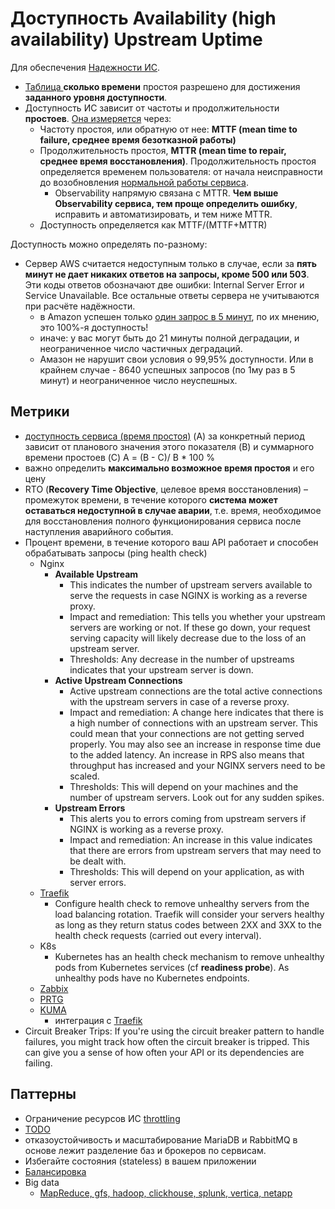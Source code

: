 # Доступность Availability (high availability) Upstream Uptime

Для обеспечения [Надежности ИС](../../devops/sre.md).

- [Таблица ](https://sre.google/sre-book/availability-table/) __сколько времени__ простоя разрешено для достижения __заданного уровня доступности__.
- Доступность ИС зависит от частоты и продолжительности __простоев__. [Она измеряется](https://habr.com/ru/companies/itsumma/articles/435662/) через:
  - Частоту простоя, или обратную от нее: __MTTF (mean time to failure, среднее время безотказной работы)__
  - Продолжительность простоя, __MTTR (mean time to repair, среднее время восстановления)__. Продолжительность простоя определяется временем пользователя: от начала неисправности до возобновления [нормальной работы сервиса](https://habr.com/ru/companies/slurm/articles/525176/).
    - Observability напрямую связана с MTTR. __Чем выше Observability сервиса, тем проще определить ошибку__, исправить и автоматизировать, и тем ниже MTTR.
  - Доступность определяется как MTTF/(MTTF+MTTR)

Доступность можно определять по-разному:

- Сервер AWS считается недоступным только в случае, если за __пять минут не дает никаких ответов на запросы, кроме 500 или 503__. Эти коды ответов обозначают две ошибки: Internal Server Error и Service Unavailable. Все остальные ответы сервера не учитываются при расчёте надёжности.
  - в Amazon успешен только [один запрос в 5 минут](https://habr.com/ru/companies/avito/articles/742960/), по их мнению, это 100%-я доступность!
  - иначе: у вас могут быть до 21 минуты полной деградации, и неограниченное число частичных деградаций.
  - Амазон не нарушит свои условия о 99,95% доступности. Или в крайнем случае - 8640 успешных запросов (по 1му раз в 5 минут) и неограниченное число неуспешных.

## Метрики

- [доступность сервиса (время простоя)](https://bigdataschool.ru/blog/sre-indicators-devops-itil.html) (A) за конкретный период зависит от планового значения этого показателя (B) и суммарного времени простоев (C)  A = (B - C)/ B * 100 %
- важно определить __максимально возможное время простоя__ и его цену
- RTO (__Recovery Time Objective__, целевое время восстановления) – промежуток времени, в течение которого __система может оставаться недоступной в случае аварии__, т.е. время, необходимое для восстановления полного функционирования сервиса после наступления аварийного события.
- Процент времени, в течение которого ваш API работает и способен обрабатывать запросы (ping health check)
  - Nginx
    - __Available Upstream__
      - This indicates the number of upstream servers available to serve the requests in case NGINX is working as a reverse proxy.
      - Impact and remediation: This tells you whether your upstream servers are working or not. If these go down, your request serving capacity will likely decrease due to the loss of an upstream server.
      - Thresholds: Any decrease in the number of upstreams indicates that your upstream server is down.
    - __Active Upstream Connections__ 
      - Active upstream connections are the total active connections with the upstream servers in case of a reverse proxy. 
      - Impact and remediation: A change here indicates that there is a high number of connections with an upstream server. This could mean that your connections are not getting served properly. You may also see an increase in response time due to the added latency. An increase in RPS also means that throughput has increased and your NGINX servers need to be scaled. 
      - Thresholds: This will depend on your machines and the number of upstream servers. Look out for any sudden spikes.
    - __Upstream Errors__
      - This alerts you to errors coming from upstream servers if NGINX is working as a reverse proxy. 
      - Impact and remediation: An increase in this value indicates that there are errors from upstream servers that may need to be dealt with. 
      - Thresholds: This will depend on your application, as with server errors.
  - [Traefik](../../technology/middleware/api.gateway/gw.traefik.md)  
    - Configure health check to remove unhealthy servers from the load balancing rotation. Traefik will consider your servers healthy as long as they return status codes between 2XX and 3XX to the health check requests (carried out every interval).
  - K8s
    - Kubernetes has an health check mechanism to remove unhealthy pods from Kubernetes services (cf __readiness probe__). As unhealthy pods have no Kubernetes endpoints.
  - [Zabbix](https://www.zabbix.com/documentation/current/en/manual/web_interface/frontend_sections/reports/availability)
  - [PRTG](https://www.paessler.com/server-uptime)
  - [KUMA](https://github.com/louislam/uptime-kuma)
    - интеграция с [Traefik](https://www.paulsblog.dev/use-docker-uptime-kuma-and-traefik-to-monitor-your-website/)
- Circuit Breaker Trips: If you're using the circuit breaker pattern to handle failures, you might track how often the circuit breaker is tripped. This can give you a sense of how often your API or its dependencies are failing.

## Паттерны

- Ограничение ресурсов ИС [throttling](https://docs.microsoft.com/ru-ru/azure/architecture/patterns/throttling)
- [TODO](https://photos.app.goo.gl/VaUseEzeFcvSJj6U9)
- отказоустойчивость и масштабирование MariaDB и RabbitMQ в основе лежит разделение баз и брокеров по сервисам.
- Избегайте состояния (stateless) в вашем приложении
- [Балансировка](../pattern/load.balancing.md)
- Big data
  - [MapReduce, gfs, hadoop, clickhouse, splunk, vertica, netapp](http://habrahabr.ru/post/272041/)
